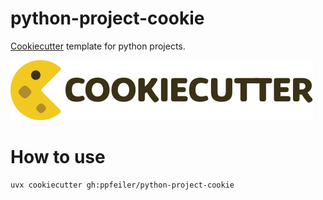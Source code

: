 # python-project-cookie

[Cookiecutter](https://www.cookiecutter.io/) template for python projects.

![Cookiecutter Logo](docs/cookiecutter-logo.svg)

# How to use
```sh
uvx cookiecutter gh:ppfeiler/python-project-cookie
```
